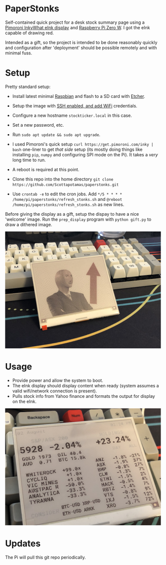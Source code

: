# PaperStonks
Self-contained quick project for a desk stock summary page using a [Pimoroni InkyWhat eInk display](https://shop.pimoroni.com/products/inky-what?variant=13590497624147) and [Raspberry Pi Zero W](https://www.raspberrypi.org/products/raspberry-pi-zero-w/). I got the eInk capable of drawing red.

Intended as a gift, so the project is intended to be done reasonably quickly and configuration after 'deployment' should be possible remotely and with minimal fuss.

# Setup 

Pretty standard setup:

- Install latest minimal [Raspbian](https://www.raspberrypi.org/downloads/raspberry-pi-os/) and flash to a SD card with [Etcher](https://www.balena.io/etcher/). 

- Setup the image with [SSH enabled, and add WiFi](https://desertbot.io/blog/headless-pi-zero-w-wifi-setup-windows) credentials.

- Configure a new hostname `stockticker.local` in this case.
- Set a new password, etc.
- Run `sudo apt update && sudo apt upgrade`.

- I used Pimoroni's quick setup `curl https://get.pimoroni.com/inky | bash` one-liner to get _that side_ setup (its mostly doing things like installing `pip`, `numpy` and configuring SPI mode on the Pi). It takes a _very_ long time to run.
- A reboot is required at this point.
- Clone this repo into the home directory `git clone https://github.com/Scottapotamas/paperstonks.git`
- Use `crontab -e` to edit the cron jobs. Add `*/5 * * * * /home/pi/paperstonks/refresh_stonks.sh` and `@reboot /home/pi/paperstonks/refresh_stonks.sh` as new lines.

Before giving the display as a gift, setup the dispay to have a nice 'welcome' image. Run the `prep_display` program with `python gift.py` to draw a dithered image.

![welcom](./imgs/welcom.jpg)

# Usage

- Provide power and allow the system to boot.
- The eInk display should display content when ready (system assumes a valid wifi/network connection is present).
- Pulls stock info from Yahoo finance and formats the output for display on the eInk.



![example](./imgs/example.jpg)


# Updates

The Pi will pull this git repo periodically.
